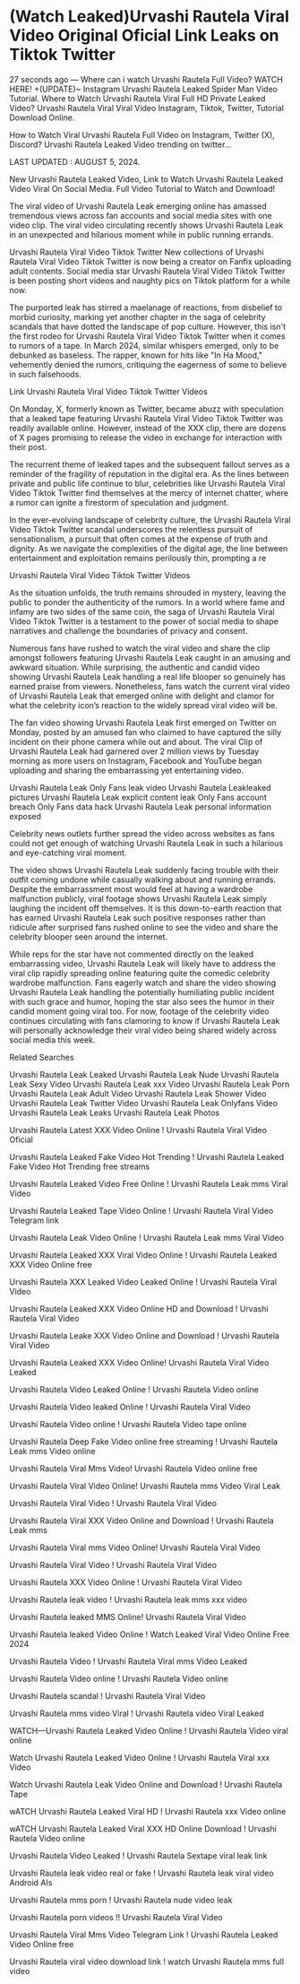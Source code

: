 <h1>(Watch Leaked)Urvashi Rautela Viral Video Original Oficial Link Leaks on Tiktok Twitter</h1>

27 seconds ago — Where can i watch Urvashi Rautela Full Video? WATCH HERE! +(UPDATE)~ Instagram Urvashi Rautela Leaked Spider Man Video Tutorial​. Where to Watch Urvashi Rautela Viral Full HD Private Leaked Video? Urvashi Rautela Viral Viral Video Instagram, Tiktok, Twitter, Tutorial Download Online.

How to Watch Viral Urvashi Rautela Full Video on Instagram, Twitter (X), Discord? Urvashi Rautela Leaked Video trending on twitter...

LAST UPDATED : AUGUST 5, 2024.

New Urvashi Rautela Leaked Video, Link to Watch Urvashi Rautela Leaked Video Viral On Social Media. Full Video Tutorial to Watch and Download!

The viral video of Urvashi Rautela Leak emerging online has amassed tremendous views across fan accounts and social media sites with one video clip. The viral video circulating recently shows Urvashi Rautela Leak in an unexpected and hilarious moment while in public running errands.

Urvashi Rautela Viral Video Tiktok Twitter New collections of Urvashi Rautela Viral Video Tiktok Twitter is now being a creator on Fanfix uploading adult contents. Social media star Urvashi Rautela Viral Video Tiktok Twitter is been posting short videos and naughty pics on Tiktok platform for a while now.

The purported leak has stirred a maelanage of reactions, from disbelief to morbid curiosity, marking yet another chapter in the saga of celebrity scandals that have dotted the landscape of pop culture. However, this isn't the first rodeo for Urvashi Rautela Viral Video Tiktok Twitter when it comes to rumors of a tape. In March 2024, similar whispers emerged, only to be debunked as baseless. The rapper, known for hits like "In Ha Mood," vehemently denied the rumors, critiquing the eagerness of some to believe in such falsehoods.

Link Urvashi Rautela Viral Video Tiktok Twitter Videos

On Monday, X, formerly known as Twitter, became abuzz with speculation that a leaked tape featuring Urvashi Rautela Viral Video Tiktok Twitter was readily available online. However, instead of the XXX clip, there are dozens of X pages promising to release the video in exchange for interaction with their post.

The recurrent theme of leaked tapes and the subsequent fallout serves as a reminder of the fragility of reputation in the digital era. As the lines between private and public life continue to blur, celebrities like Urvashi Rautela Viral Video Tiktok Twitter find themselves at the mercy of internet chatter, where a rumor can ignite a firestorm of speculation and judgment.

In the ever-evolving landscape of celebrity culture, the Urvashi Rautela Viral Video Tiktok Twitter scandal underscores the relentless pursuit of sensationalism, a pursuit that often comes at the expense of truth and dignity. As we navigate the complexities of the digital age, the line between entertainment and exploitation remains perilously thin, prompting a re

Urvashi Rautela Viral Video Tiktok Twitter Videos

As the situation unfolds, the truth remains shrouded in mystery, leaving the public to ponder the authenticity of the rumors. In a world where fame and infamy are two sides of the same coin, the saga of Urvashi Rautela Viral Video Tiktok Twitter is a testament to the power of social media to shape narratives and challenge the boundaries of privacy and consent.

Numerous fans have rushed to watch the viral video and share the clip amongst followers featuring Urvashi Rautela Leak caught in an amusing and awkward situation. While surprising, the authentic and candid video showing Urvashi Rautela Leak handling a real life blooper so genuinely has earned praise from viewers. Nonetheless, fans watch the current viral video of Urvashi Rautela Leak that emerged online with delight and clamor for what the celebrity icon’s reaction to the widely spread viral video will be.

The fan video showing Urvashi Rautela Leak first emerged on Twitter on Monday, posted by an amused fan who claimed to have captured the silly incident on their phone camera while out and about. The viral Clip of Urvashi Rautela Leak had garnered over 2 million views by Tuesday morning as more users on Instagram, Facebook and YouTube began uploading and sharing the embarrassing yet entertaining video.

Urvashi Rautela Leak Only Fans leak video Urvashi Rautela Leakleaked pictures Urvashi Rautela Leak explicit content leak Only Fans account breach Only Fans data hack Urvashi Rautela Leak personal information exposed

Celebrity news outlets further spread the video across websites as fans could not get enough of watching Urvashi Rautela Leak in such a hilarious and eye-catching viral moment.

The video shows Urvashi Rautela Leak suddenly facing trouble with their outfit coming undone while casually walking about and running errands. Despite the embarrassment most would feel at having a wardrobe malfunction publicly, viral footage shows Urvashi Rautela Leak simply laughing the incident off themselves. It is this down-to-earth reaction that has earned Urvashi Rautela Leak such positive responses rather than ridicule after surprised fans rushed online to see the video and share the celebrity blooper seen around the internet.

While reps for the star have not commented directly on the leaked embarrassing video, Urvashi Rautela Leak will likely have to address the viral clip rapidly spreading online featuring quite the comedic celebrity wardrobe malfunction. Fans eagerly watch and share the video showing Urvashi Rautela Leak handling the potentially humiliating public incident with such grace and humor, hoping the star also sees the humor in their candid moment going viral too. For now, footage of the celebrity video continues circulating with fans clamoring to know if Urvashi Rautela Leak will personally acknowledge their viral video being shared widely across social media this week.

Related Searches

Urvashi Rautela Leak Leaked Urvashi Rautela Leak Nude Urvashi Rautela Leak Sexy Video Urvashi Rautela Leak xxx Video Urvashi Rautela Leak Porn Urvashi Rautela Leak Adult Video Urvashi Rautela Leak Shower Video Urvashi Rautela Leak Twitter Video Urvashi Rautela Leak Onlyfans Video Urvashi Rautela Leak Leaks Urvashi Rautela Leak Photos

Urvashi Rautela Latest XXX Video Online ! Urvashi Rautela Viral Video Oficial

Urvashi Rautela Leaked Fake Video Hot Trending ! Urvashi Rautela Leaked Fake Video Hot Trending free streams

Urvashi Rautela Leaked Video Free Online ! Urvashi Rautela Leak mms Viral Video

Urvashi Rautela Leaked Tape Video Online ! Urvashi Rautela Viral Video Telegram link

Urvashi Rautela Leak Video Online ! Urvashi Rautela Leak mms Viral Video

Urvashi Rautela Leaked XXX Viral Video Online ! Urvashi Rautela Leaked XXX Video Online free

Urvashi Rautela XXX Leaked Video Leaked Online ! Urvashi Rautela Viral Video

Urvashi Rautela Leaked XXX Video Online HD and Download ! Urvashi Rautela Viral Video

Urvashi Rautela Leake XXX Video Online and Download ! Urvashi Rautela Viral Video

Urvashi Rautela Leaked XXX Video Online! Urvashi Rautela Viral Video Leaked

Urvashi Rautela Video Leaked Online ! Urvashi Rautela Video online

Urvashi Rautela Video leaked Online ! Urvashi Rautela Viral Video

Urvashi Rautela Video online ! Urvashi Rautela Video tape online

Urvashi Rautela Deep Fake Video online free streaming ! Urvashi Rautela Leak mms Video online

Urvashi Rautela Viral Mms Video! Urvashi Rautela Video online free

Urvashi Rautela Viral Video Online! Urvashi Rautela mms Video Viral Leak

Urvashi Rautela Viral Video ! Urvashi Rautela Viral Video

Urvashi Rautela Viral XXX Video Online and Download ! Urvashi Rautela Leak mms

Urvashi Rautela Viral mms Video Online! Urvashi Rautela Viral Video

Urvashi Rautela Viral Video ! Urvashi Rautela Viral Video

Urvashi Rautela XXX Video Online ! Urvashi Rautela Viral Video

Urvashi Rautela leak video ! Urvashi Rautela leak mms xxx video

Urvashi Rautela leaked MMS Online! Urvashi Rautela Viral Video

Urvashi Rautela leaked Video Online ! Watch Leaked Viral Video Online Free 2024

Urvashi Rautela Video ! Urvashi Rautela Viral mms Video Leaked

Urvashi Rautela Video online ! Urvashi Rautela Video online

Urvashi Rautela scandal ! Urvashi Rautela Viral Video

Urvashi Rautela mms video Viral ! Urvashi Rautela video Viral Leaked

WATCH—Urvashi Rautela Leaked Video Online ! Urvashi Rautela Video viral online

Watch Urvashi Rautela Leaked Video Online ! Urvashi Rautela Viral xxx Video

Watch Urvashi Rautela Leak Video Online and Download ! Urvashi Rautela Tape

wATCH Urvashi Rautela Leaked Viral HD ! Urvashi Rautela xxx Video online

wATCH Urvashi Rautela Leaked Viral XXX HD Online Download ! Urvashi Rautela Video online

Urvashi Rautela Video Leaked ! Urvashi Rautela Sextape viral leak link

Urvashi Rautela leak video real or fake ! Urvashi Rautela leak viral video Android AIs

Urvashi Rautela mms porn ! Urvashi Rautela nude video leak

Urvashi Rautela porn videos !! Urvashi Rautela Viral Video

Urvashi Rautela Viral Mms Video Telegram Link ! Urvashi Rautela Leaked Video Online free

Urvashi Rautela viral video download link ! watch Urvashi Rautela mms full video
